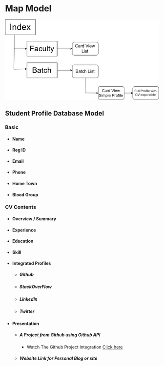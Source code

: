# Map Model
![Map](map_model_ver_1.png)

## Student Profile Database Model
  ### Basic
   * #### Name
   * #### Reg ID
   * #### Email
   * #### Phone
   * #### Home Town
   * #### Blood Group
 ### CV Contents
   * #### Overview / Summary
   * #### Experience
   * #### Education
   * #### Skill 
   * #### Integrated Profiles
     * ##### Github
     * ##### StackOverFlow
     * ##### LinkedIn
     * ##### Twitter
  * #### Presentation
    * ##### A Project from Github using Github API
      * Watch The Github Project Integration [Click here](https://stackoverflow.com/users/story/8483036)
    * ##### Website Link for Personal Blog or site
